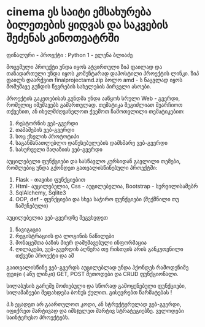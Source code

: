 # cinema ეს საიტი ემსახურება ბილეთების ყიდვას და საკვების შეძენას კინოთეატრში
ფინალური - პროექტი : Python 1 - ელენა  ბლიაძე

მოცემული პროექტი უნდა იყოს ატვირთული ზიპ ფაილად და თანადართული
უნდა იყოს კომენტარად დაჰოსტილი პროექტის ლინკი. ზიპ ფაილს დაარქვით
finalprojectamd.zip ბოლო amd - ს ნაცვლად იყოს მომუშავე გუნდის წევრების
სახელების პირველი ასოები.

პროექტის გაკეთებისას გუნდმა უნდა ააწყოს სრული Web - გვერდი, რომელიც
იმუშავებს გამართულად. თემატიკა შეგიძლიათ შეარჩიოთ თქვენით, ან
იხელმძღვანელოთ ქვემოთ ჩამოთვლილი თემატიკებით:

1. რესტორნის ვებ-გვერდი
2. თამაშების ვებ-გვერდი
3. სოც ქსელის პროტოტიპი
4. საგანმანათლებლო დაწესებულების დამხმარე ვებ-გვერდი
5. სასურველი მაღაზიის ვებ-გვერდი

აუცილებელი ფუნქციები და სასწავლო კურსიდან გავლილი თემები, რომლებიც
უნდა გქონდეთ გათვალისწინებული პროექტში:

1. Flask - თავისი ფუნქციებით
2. Html- აუცილებელია, Css - აუცილებელია, Bootstrap - სურვილისამებრ
3. SqlAlchemy, Sqlite3
4. OOP, def - ფუნქციები და სხვა საჭირო ფუნქციები (შექმნილი თუ
ჩაშენებული)

აუცილებელია ვებ-გვერდზე შეგვხვდეთ
1. ნავიგაცია
2. რეგისტრაციის და ლოგინის ნაწილები
3. მონაცემთა ბაზის მიერ დამუშავებული ინფორმაცია
4. ღილაკები, ვებ-გვერდის აღწერა თუ რისთვის არის განკუთვნილი თქვენი პროექტი
და აშ

გაითვალისწინე ვებ-გვერდს აუცილებლად უნდა ჰქონდეს რამოდენიმე
ფეიჯი ( ანუ ლინკი) GET, POST მეთოდები და CRUD ფუნქციონალი.

სილაბუსის გარეშე მოძიებული და სწორად გამოყენებული ფუნქციები,
სილამაზეები შეფასდება ბონუს ქულით. გისუვრებთ წარმატებას !

პ.ს ეცადეთ არ გაართულოთ კოდი, ან სტრუქტურულად ვებ-გვერდი,
იფიქრეთ მარტივად და იმსჯელეთ მარტივ სტრატეგიებზე. ველოდები
საინტერესო პროექტებს.

